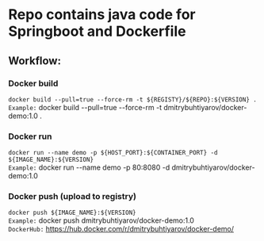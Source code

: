 # Repo contains java code for Springboot and Dockerfile  

## Workflow:
### Docker build
`docker build --pull=true --force-rm -t ${REGISTY}/${REPO}:${VERSION} .`
<br/>`Example:` docker build --pull=true --force-rm -t dmitrybuhtiyarov/docker-demo:1.0 .

### Docker run
`docker run --name demo -p ${HOST_PORT}:${CONTAINER_PORT} -d ${IMAGE_NAME}:${VERSION}`
<br/>`Example:` docker run --name demo -p 80:8080 -d dmitrybuhtiyarov/docker-demo:1.0

### Docker push (upload to registry)
`docker push ${IMAGE_NAME}:${VERSION}`
<br/>`Example:` docker push dmitrybuhtiyarov/docker-demo:1.0
<br/>`DockerHub:` https://hub.docker.com/r/dmitrybuhtiyarov/docker-demo/ 
